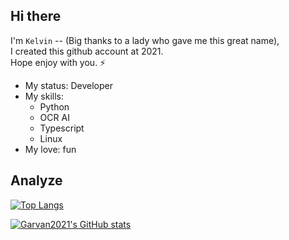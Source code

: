 ## Hi there

I'm `Kelvin` -- (Big thanks to a lady who gave me this great name),  
I created this github account at 2021.  
Hope enjoy with you. ⚡

- My status: Developer
- My skills: 
  - Python
  - OCR AI
  - Typescript
  - Linux
- My love: fun

## Analyze
[![Top Langs](https://github-readme-stats.vercel.app/api/top-langs/?username=garvan2021&size_weight=0.5&count_weight=0.5)](https://github.com/anuraghazra/github-readme-stats)

[![Garvan2021's GitHub stats](https://github-readme-stats.vercel.app/api?username=garvan2021)](https://github.com/anuraghazra/github-readme-stats)


<!--
**garvan2021/garvan2021** is a ✨ _special_ ✨ repository because its `README.md` (this file) appears on your GitHub profile.

Here are some ideas to get you started:

- 🔭 I’m currently working on ...
- 🌱 I’m currently learning ...
- 👯 I’m looking to collaborate on ...
- 🤔 I’m looking for help with ...
- 💬 Ask me about ...
- 📫 How to reach me: ...
- 😄 Pronouns: ...
- ⚡ Fun fact: ...
-->

